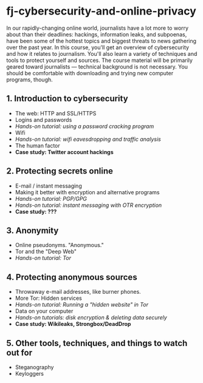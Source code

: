 fj-cybersecurity-and-online-privacy
===================================

In our rapidly-changing online world, journalists have a lot more to worry about than their deadlines: hackings, information leaks, and subpoenas, have been some of the hottest topics and biggest threats to news gathering over the past year. In this course, you'll get an overview of cybersecurity and how it relates to journalism. You'll also learn a variety of techniques and tools to protect yourself and sources. The course material will be primarily geared toward journalists — technical background is not necessary. You should be comfortable with downloading and trying new computer programs, though.

## 1. Introduction to cybersecurity

* The web: HTTP and SSL/HTTPS
* Logins and passwords
* *Hands-on tutorial: using a password cracking program*
* Wifi
* *Hands-on tutorial: wifi eavesdropping and traffic analysis*
* The human factor
* **Case study: Twitter account hackings**

## 2. Protecting secrets online

* E-mail / instant messaging
* Making it better with encryption and alternative programs
* *Hands-on tutorial: PGP/GPG*
* *Hands-on tutorial: instant messaging with OTR encryption*
* **Case study: ???**

## 3. Anonymity

* Online pseudonyms. "Anonymous."
* Tor and the "Deep Web"
* *Hands-on tutorial: Tor*

## 4. Protecting anonymous sources
* Throwaway e-mail addresses, like burner phones.
* More Tor: Hidden services
* *Hands-on tutorial: Running a "hidden website" in Tor*
* Data on your computer
* *Hands-on tutorials: disk encryption & deleting data securely*
* **Case study: Wikileaks, Strongbox/DeadDrop**

## 5. Other tools, techniques, and things to watch out for
* Steganography
* Keyloggers
